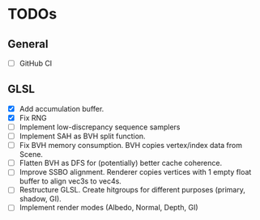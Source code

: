 # TODOs

## General
- [ ] GitHub CI

## GLSL
- [X] Add accumulation buffer.
- [X] Fix RNG 
- [ ] Implement low-discrepancy sequence samplers
- [ ] Implement SAH as BVH split function.
- [ ] Fix BVH memory consumption. BVH copies vertex/index data from Scene.
- [ ] Flatten BVH as DFS for (potentially) better cache coherence.
- [ ] Improve SSBO alignment. Renderer copies vertices with 1 empty float buffer to align vec3s to vec4s.
- [ ] Restructure GLSL. Create hitgroups for different purposes (primary, shadow, GI).
- [ ] Implement render modes (Albedo, Normal, Depth, GI)
